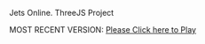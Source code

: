 Jets Online. ThreeJS Project

MOST RECENT VERSION: [Please Click here to Play](https://rawcdn.githack.com/alperenbutun/jets-online/58c04ba/index.html)
